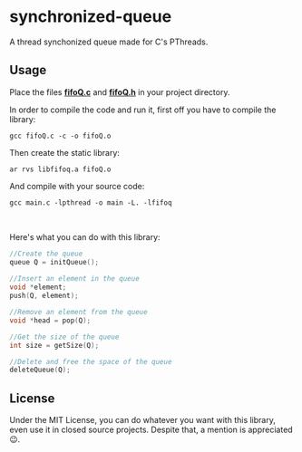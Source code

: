# synchronized-queue

A thread synchonized queue made for C's PThreads.

## Usage 

Place the files **[fifoQ.c](fifoQ.c)** and **[fifoQ.h](fifoQ.h)** in your project directory.

In order to compile the code and run it, first off you have to compile the library:

```
gcc fifoQ.c -c -o fifoQ.o
```

Then create the static library: 

```
ar rvs libfifoq.a fifoQ.o
```

And compile with your source code:

```
gcc main.c -lpthread -o main -L. -lfifoq
```

<br>

Here's what you can do with this library: 
```c
//Create the queue
queue Q = initQueue();
	
//Insert an element in the queue
void *element;
push(Q, element);

//Remove an element from the queue
void *head = pop(Q);

//Get the size of the queue
int size = getSize(Q);

//Delete and free the space of the queue
deleteQueue(Q);
```

## License

Under the MIT License, you can do whatever you want with this library, even use it in closed source projects. Despite that, a mention is appreciated :wink:.
